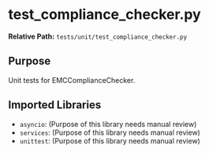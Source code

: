# test_compliance_checker.py

**Relative Path:** `tests/unit/test_compliance_checker.py`

## Purpose

Unit tests for EMCComplianceChecker.

## Imported Libraries

- `asyncio`: (Purpose of this library needs manual review)
- `services`: (Purpose of this library needs manual review)
- `unittest`: (Purpose of this library needs manual review)
